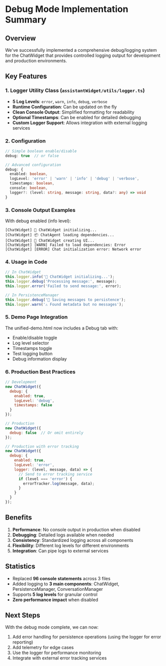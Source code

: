 # Debug Mode Implementation Summary

## Overview
We've successfully implemented a comprehensive debug/logging system for the ChatWidget that provides controlled logging output for development and production environments.

## Key Features

### 1. Logger Utility Class (`assistantWidget/utils/logger.ts`)
- **5 Log Levels**: `error`, `warn`, `info`, `debug`, `verbose`
- **Runtime Configuration**: Can be updated on the fly
- **Clean Console Output**: Simplified formatting for readability
- **Optional Timestamps**: Can be enabled for detailed debugging
- **Custom Logger Support**: Allows integration with external logging services

### 2. Configuration
```typescript
// Simple boolean enable/disable
debug: true  // or false

// Advanced configuration
debug: {
  enabled: boolean,
  logLevel: 'error' | 'warn' | 'info' | 'debug' | 'verbose',
  timestamps: boolean,
  console: boolean,
  logger?: (level: string, message: string, data?: any) => void
}
```

### 3. Console Output Examples

With debug enabled (info level):
```
[ChatWidget] 🚀 ChatWidget initializing...
[ChatWidget] 📦 ChatAgent loading dependencies...
[ChatWidget] 🎨 ChatWidget creating UI...
[ChatWidget] [WARN] Failed to load dependencies: Error
[ChatWidget] [ERROR] Chat initialization error: Network error
```

### 4. Usage in Code

```typescript
// In ChatWidget
this.logger.info('🚀 ChatWidget initializing...');
this.logger.debug('Processing message:', message);
this.logger.error('Failed to send message:', error);

// In PersistenceManager
this.logger.debug('💾 Saving messages to persistence');
this.logger.warn('⚠️ Found metadata but no messages');
```

### 5. Demo Page Integration

The unified-demo.html now includes a Debug tab with:
- Enable/disable toggle
- Log level selector
- Timestamps toggle
- Test logging button
- Debug information display

### 6. Production Best Practices

```javascript
// Development
new ChatWidget({
  debug: {
    enabled: true,
    logLevel: 'debug',
    timestamps: false
  }
});

// Production
new ChatWidget({
  debug: false  // Or omit entirely
});

// Production with error tracking
new ChatWidget({
  debug: {
    enabled: true,
    logLevel: 'error',
    logger: (level, message, data) => {
      // Send to error tracking service
      if (level === 'error') {
        errorTracker.log(message, data);
      }
    }
  }
});
```

## Benefits

1. **Performance**: No console output in production when disabled
2. **Debugging**: Detailed logs available when needed
3. **Consistency**: Standardized logging across all components
4. **Flexibility**: Different log levels for different environments
5. **Integration**: Can pipe logs to external services

## Statistics

- Replaced **96 console statements** across 3 files
- Added logging to **3 main components**: ChatWidget, PersistenceManager, ConversationManager
- Supports **5 log levels** for granular control
- **Zero performance impact** when disabled

## Next Steps

With the debug mode complete, we can now:
1. Add error handling for persistence operations (using the logger for error reporting)
2. Add telemetry for edge cases
3. Use the logger for performance monitoring
4. Integrate with external error tracking services